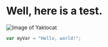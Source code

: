 # Well, here is a test.

![Image of Yaktocat](https://octodex.github.com/images/yaktocat.png)

``` javascript
var myVar = "Hello, world!";
```
